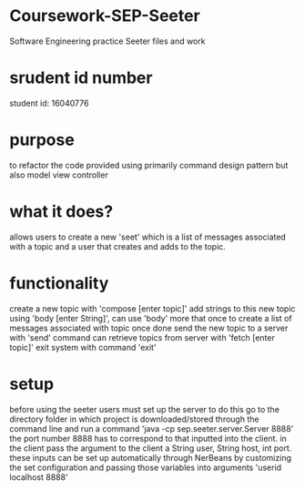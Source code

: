 # Coursework-SEP-Seeter
Software Engineering practice Seeter files and work

# srudent id number
student id: 16040776

# purpose 
to refactor the code provided using primarily command design pattern but also model view controller

# what it does?
allows users to create a new 'seet' which is a list of messages associated with a topic and a user that creates and adds to the topic.

# functionality 
create a new topic with 'compose [enter topic]'
add strings to this new topic using 'body [enter String]', can use 'body' more that once to create a list of messages associated with topic
once done send the new topic to a server with 'send' command
can retrieve topics from server with 'fetch [enter topic]'
exit system with command 'exit'

# setup 
before using the seeter users must set up the server to do this go to the directory folder in which project is downloaded/stored
through the command line and run a command 'java -cp sep.seeter.server.Server 8888' the port number 8888 has to correspond to that
inputted into the client.
in the client pass the argument to the client a String user, String host, int port.
these inputs can be set up automatically through NerBeans by customizing the set configuration and passing those variables into 
arguments 'userid localhost 8888'

